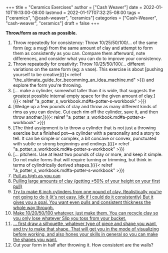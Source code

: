 +++
title = "Ceramics Exercises"
author = ["Cash Weaver"]
date = 2022-01-10T19:13:00-08:00
lastmod = 2022-01-17T07:32:25-08:00
tags = ["ceramics", "@cash-weaver", "ceramics"]
categories = ["Cash-Weaver", "cash-weaver", "ceramics"]
draft = false
+++

****Throw/form as much as possible.****

1.  Throw repeatedly for consistency: Throw 10/25/50/100/... of the same form (eg: a mug) from the same amount of clay and attempt to form them as consistently as you can. Compare them afterward, note differences, and consider what you can do to improve your consistency.
2.  Throw repeatedly for creativity: Throw 10/25/50/100/... different variations on the same form (eg: a vase). This exercise is about [pushing yourself to be creative]({{< relref "the_ultimate_guide_for_becomming_an_idea_machine.md" >}}) and explore the form you're throwing.
3.  [... make a cylinder, somewhat taller than it is wide, that suggests the greatest possible internal empty space for the given amount of clay.]({{< relref "a_potter_s_workbook.md#a-potter-s-workbook" >}})
4.  [Wedge up a few pounds of clay and throw as many different kinds of rims as you can devise. Cut each rim off the cylinder, save it, and then throw another.]({{< relref "a_potter_s_workbook.md#a-potter-s-workbook" >}})
5.  [The third assignment is to throw a cylinder that is not just a throwing exercise but a finished pot—a cylinder with a personality and a story to tell. It can be simple or complex, a bit concave or convex, punctuated with subtle or strong beginnings and endings.]({{< relref "a_potter_s_workbook.md#a-potter-s-workbook" >}})
6.  [... pitchers. Use at least two pounds of clay or more, and keep it simple. Do not make forms that will require turning or trimming, but think in terms of cylindrically derived shapes.]({{< relref "a_potter_s_workbook.md#a-potter-s-workbook" >}})
7.  [Pull as high as you can](https://www.reddit.com/r/Pottery/comments/47wf90/comment/d0g8rmo/?utm_source=share&utm_medium=web2x&context=3)
8.  [Pulling large amounts of clay (getting &gt;50% of your height on your first pull)](https://www.reddit.com/r/Pottery/comments/47wf90/comment/d0g8rmo/?utm_source=share&utm_medium=web2x&context=3)
9.  [Try to make 6 inch cylinders from one pound of clay. Realistically you're not going to do it (it's not easy, Idk if I could do it consistently) But it gives you a goal. You want even pulls and consistent thickness the whole way through.](https://www.reddit.com/r/Pottery/comments/47wf90/comment/d0fxp8q/?utm_source=share&utm_medium=web2x&context=3)
10. [Make 10/20/50/100 whatever, just make them. You can recycle clay so you only lose whatever Slip you toss from your bucket.](https://www.reddit.com/r/Pottery/comments/47wf90/comment/d0fxp8q/?utm_source=share&utm_medium=web2x&context=3)
11. [... first draw a silhouette, whatever type of piece and shape you want, and try to make that shape. That will get you in the mode of visualizing before working, and also hones your skills in general so you can make the shapes you want.](https://www.reddit.com/r/Pottery/comments/47wf90/comment/d0g0qxj/?utm_source=share&utm_medium=web2x&context=3)
12. Cut your form in half after throwing it. How consistent are the walls?
